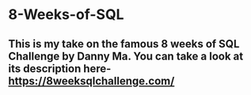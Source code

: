# 8-Weeks-of-SQL

## This is my take on the famous 8 weeks of SQL Challenge by Danny Ma. You can take a look at its description here- https://8weeksqlchallenge.com/
